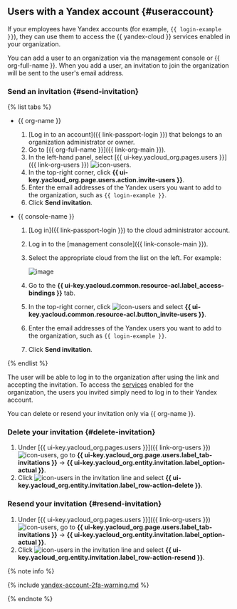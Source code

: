## Users with a Yandex account {#useraccount}

If your employees have Yandex accounts (for example, `{{ login-example }}`), they can use them to access the {{ yandex-cloud }} services enabled in your organization.

You can add a user to an organization via the management console or {{ org-full-name }}. When you add a user, an invitation to join the organization will be sent to the user's email address.

### Send an invitation {#send-invitation}

{% list tabs %}

- {{ org-name }}

   1. [Log in to an account]({{ link-passport-login }}) that belongs to an organization administrator or owner.
   1. Go to [{{ org-full-name }}]({{ link-org-main }}).
   1. In the left-hand panel, select [{{ ui-key.yacloud_org.pages.users }}]({{ link-org-users }}) ![icon-users](../../_assets/organization/icon-users.svg).
   1. In the top-right corner, click **{{ ui-key.yacloud_org.page.users.action.invite-users }}**.
   1. Enter the email addresses of the Yandex users you want to add to the organization, such as `{{ login-example }}`.
   1. Click **Send invitation**.

- {{ console-name }}

   1. [Log in]({{ link-passport-login }}) to the cloud administrator account.
   1. Log in to the [management console]({{ link-console-main }}).
   1. Select the appropriate cloud from the list on the left. For example:

      ![image](../../_assets/resource-manager/switch-cloud-n-n.png)

   1. Go to the **{{ ui-key.yacloud.common.resource-acl.label_access-bindings }}** tab.
   1. In the top-right corner, click ![icon-users](../../_assets/horizontal-ellipsis.svg) and select **{{ ui-key.yacloud.common.resource-acl.button_invite-users }}**.
   1. Enter the email addresses of the Yandex users you want to add to the organization, such as `{{ login-example }}`.
   1. Click **Send invitation**.

{% endlist %}

The user will be able to log in to the organization after using the link and accepting the invitation. To access the [services](../../organization/concepts/manage-services.md#collaboration) enabled for the organization, the users you invited simply need to log in to their Yandex account.

You can delete or resend your invitation only via {{ org-name }}.

### Delete your invitation {#delete-invitation}

1. Under [{{ ui-key.yacloud_org.pages.users }}]({{ link-org-users }}) ![icon-users](../../_assets/organization/icon-users.svg), go to **{{ ui-key.yacloud_org.page.users.label_tab-invitations }}** → **{{ ui-key.yacloud_org.entity.invitation.label_option-actual }}**.
1. Click ![icon-users](../../_assets/horizontal-ellipsis.svg) in the invitation line and select **{{ ui-key.yacloud_org.entity.invitation.label_row-action-delete }}**.

### Resend your invitation {#resend-invitation}

1. Under [{{ ui-key.yacloud_org.pages.users }}]({{ link-org-users }}) ![icon-users](../../_assets/organization/icon-users.svg), go to **{{ ui-key.yacloud_org.page.users.label_tab-invitations }}** → **{{ ui-key.yacloud_org.entity.invitation.label_option-actual }}**.
1. Click ![icon-users](../../_assets/horizontal-ellipsis.svg) in the invitation line and select **{{ ui-key.yacloud_org.entity.invitation.label_row-action-resend }}**.

{% note info %}

{% include [yandex-account-2fa-warning.md](../iam/yandex-account-2fa-warning.md) %}

{% endnote %}

